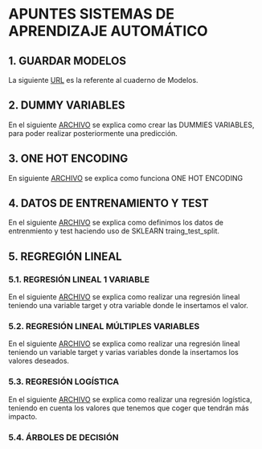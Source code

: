 # APUNTES SISTEMAS DE APRENDIZAJE AUTOMÁTICO

## 1. GUARDAR MODELOS

La siguiente [URL](https://github.com/marcosgil1996/SISTEMA-APRENDIZAJE-AUTOMATICO/blob/main/2.guardar_modelos/creacion_modelo_marcosgilcaravaca.ipynb
)
 es la referente al cuaderno de Modelos.




## 2. DUMMY VARIABLES

En el siguiente [ARCHIVO](https://github.com/marcosgil1996/SISTEMA-APRENDIZAJE-AUTOMATICO/blob/main/1.dummy_variables/hot-encoding-marcosgilcaravaca.ipynb) se explica como crear las DUMMIES VARIABLES, para poder realizar posteriormente una predicción.



## 3. ONE HOT ENCODING

En siguiente [ARCHIVO](https://github.com/marcosgil1996/SISTEMA-APRENDIZAJE-AUTOMATICO/blob/main/3.one_hot_encoding/one-hot-encode-1-marcosgilcaravaca.ipynb) se explica como funciona ONE HOT ENCODING

## 4. DATOS DE ENTRENAMIENTO Y TEST
En el siguiente [ARCHIVO](https://github.com/marcosgil1996/SISTEMA-APRENDIZAJE-AUTOMATICO/blob/main/4.%20DATOS%20DE%20ENTRENAMIENTO%20Y%20TEST%20/divisor_df_train_test_marcosgilcaravaca.ipynb) se explica como definimos los datos de entrenmiento y test haciendo uso de SKLEARN traing_test_split.

## 5. REGREGIÓN LINEAL
### 5.1. REGRESIÓN LINEAL 1 VARIABLE
En el siguiente [ARCHIVO](https://github.com/marcosgil1996/SISTEMA-APRENDIZAJE-AUTOMATICO/blob/main/5.%20REGRESI%C3%93N%20LINEAL/REGRESI%C3%93N%20LINEAL%201%20VARIABLE/ejercicio-renta-capita.ipynb) se explica como realizar una regresión lineal teniendo una variable target y otra variable donde le insertamos el valor.


### 5.2. REGRESIÓN LINEAL MÚLTIPLES VARIABLES
En el siguiente [ARCHIVO](https://github.com/marcosgil1996/SISTEMA-APRENDIZAJE-AUTOMATICO/blob/main/5.%20REGRESI%C3%93N%20LINEAL/REGRESI%C3%93N%20LINEAL%20MULTIPLES%20VARIABLES/ejercicio_multiples-2.ipynb) se explica como realizar una regresión lineal teniendo un variable target y varias variables donde la insertamos los valores deseados.

### 5.3. REGRESIÓN LOGÍSTICA
En el siguiente [ARCHIVO](https://github.com/marcosgil1996/SISTEMA-APRENDIZAJE-AUTOMATICO/blob/main/6.%20REGRESION%20LOG%C3%8DSTICA/ejercicio-empleados-marcosgilcaravaca.ipynb) se explica como realizar una regresión logística, teniendo en cuenta los valores que tenemos que coger que tendrán más impacto.


### 5.4. ÁRBOLES DE DECISIÓN


